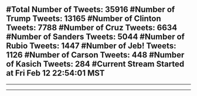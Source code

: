 #Total Number of Tweets: 35916 
#Number of Trump Tweets: 13165
#Number of Clinton Tweets: 7788
#Number of Cruz Tweets: 6634
#Number of Sanders Tweets: 5044
#Number of Rubio Tweets: 1447
#Number of Jeb! Tweets: 1126
#Number of Carson Tweets: 448
#Number of Kasich Tweets: 284
#Current Stream Started at Fri Feb 12 22:54:01 MST
---
---
---
